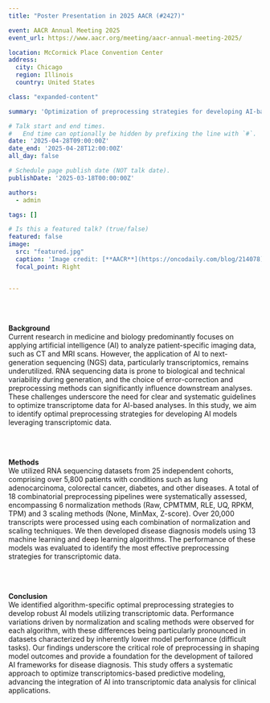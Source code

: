 ```yaml
---
title: "Poster Presentation in 2025 AACR (#2427)"

event: AACR Annual Meeting 2025
event_url: https://www.aacr.org/meeting/aacr-annual-meeting-2025/

location: McCormick Place Convention Center
address:
  city: Chicago
  region: Illinois
  country: United States

class: "expanded-content"

summary: 'Optimization of preprocessing strategies for developing AI-based disease diagnosis model using whole transcriptomic data'

# Talk start and end times.
#   End time can optionally be hidden by prefixing the line with `#`.
date: '2025-04-28T09:00:00Z'
date_end: '2025-04-28T12:00:00Z'
all_day: false

# Schedule page publish date (NOT talk date).
publishDate: '2025-03-18T00:00:00Z'

authors:
  - admin

tags: []

# Is this a featured talk? (true/false)
featured: false
image: 
  src: "featured.jpg"
  caption: 'Image credit: [**AACR**](https://oncodaily.com/blog/214078)'
  focal_point: Right


---
```


<br><br>

**Background**<br>
Current research in medicine and biology predominantly focuses on applying artificial intelligence (AI) to analyze patient-specific imaging data, such as CT and MRI scans. However, the application of AI to next-generation sequencing (NGS) data, particularly transcriptomics, remains underutilized. RNA sequencing data is prone to biological and technical variability during generation, and the choice of error-correction and preprocessing methods can significantly influence downstream analyses. These challenges underscore the need for clear and systematic guidelines to optimize transcriptome data for AI-based analyses. In this study, we aim to identify optimal preprocessing strategies for developing AI models leveraging transcriptomic data. 

<br><br>

**Methods**<br>
We utilized RNA sequencing datasets from 25 independent cohorts, comprising over 5,800 patients with conditions such as lung adenocarcinoma, colorectal cancer, diabetes, and other diseases. A total of 18 combinatorial preprocessing pipelines were systematically assessed, encompassing 6 normalization methods (Raw, CPMTMM, RLE, UQ, RPKM, TPM) and 3 scaling methods (None, MinMax, Z-score). Over 20,000 transcripts were processed using each combination of normalization and scaling techniques. We then developed disease diagnosis models using 13 machine learning and deep learning algorithms. The performance of these models was evaluated to identify the most effective preprocessing strategies for transcriptomic data. 

<br><br>

**Conclusion**<br>
We identified algorithm-specific optimal preprocessing strategies to develop robust AI models utilizing transcriptomic data. Performance variations driven by normalization and scaling methods were observed for each algorithm, with these differences being particularly pronounced in datasets characterized by inherently lower model performance (difficult tasks). Our findings underscore the critical role of preprocessing in shaping model outcomes and provide a foundation for the development of tailored AI frameworks for disease diagnosis. This study offers a systematic approach to optimize transcriptomics-based predictive modeling, advancing the integration of AI into transcriptomic data analysis for clinical applications.